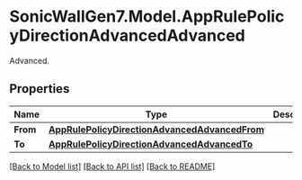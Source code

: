 # SonicWallGen7.Model.AppRulePolicyDirectionAdvancedAdvanced
Advanced.

## Properties

Name | Type | Description | Notes
------------ | ------------- | ------------- | -------------
**From** | [**AppRulePolicyDirectionAdvancedAdvancedFrom**](AppRulePolicyDirectionAdvancedAdvancedFrom.md) |  | [optional] 
**To** | [**AppRulePolicyDirectionAdvancedAdvancedTo**](AppRulePolicyDirectionAdvancedAdvancedTo.md) |  | [optional] 

[[Back to Model list]](../README.md#documentation-for-models) [[Back to API list]](../README.md#documentation-for-api-endpoints) [[Back to README]](../README.md)


